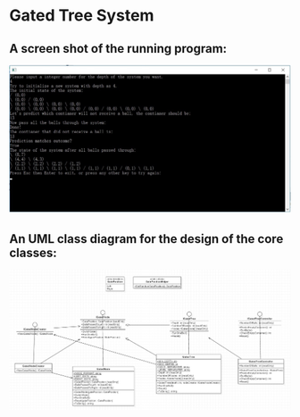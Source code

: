 # Gated Tree System

## A screen shot of the running program:
![Alt text](Documentation/ScreenShot.jpg?raw=true "ScreenShot")

## An UML class diagram for the design of the core classes:
![Alt text](Documentation/ClassDiagram.jpg?raw=true "ScreenShot")
